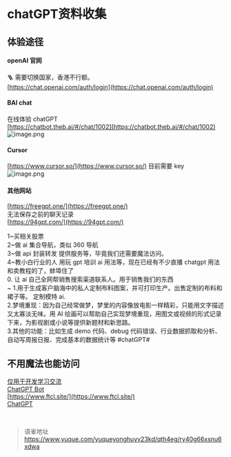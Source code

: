 # chatGPT资料收集
## 体验途径

#### openAI 官网

🪜 需要切换国家，香港不行额。  
[https://chat.openai.com/auth/login](https://chat.openai.com/auth/login)

#### BAI chat

在线体验 chatGPT  
[https://chatbot.theb.ai/#/chat/1002](https://chatbot.theb.ai/#/chat/1002)  
![image.png](https://cdn.nlark.com/yuque/0/2023/png/1572912/1679538589347-570a4fc8-b796-4226-822d-3be22f77b578.png#averageHue=%23d8d9d9&clientId=u803dfcf1-3be9-4&from=paste&height=131&id=u83a7d927&name=image.png&originHeight=262&originWidth=1165&originalType=binary&ratio=2&rotation=0&showTitle=false&size=59978&status=done&style=none&taskId=u7b933e18-4d49-41f8-a799-cf9b4a6e26d&title=&width=582.5)

#### Cursor

[https://www.cursor.so/](https://www.cursor.so/)
目前需要 key  
![image.png](https://cdn.nlark.com/yuque/0/2023/png/1572912/1679569007352-669e3f66-c7c2-4f3b-867c-3f298defde6f.png#averageHue=%237c614b&clientId=u55343dcb-bbc7-4&from=paste&height=397&id=u0138bf21&name=image.png&originHeight=793&originWidth=1497&originalType=binary&ratio=2&rotation=0&showTitle=false&size=296240&status=done&style=none&taskId=uac938024-cc31-4c63-b7ac-83ea5e3dd2b&title=&width=748.5)

#### 其他网站

[https://freegpt.one/](https://freegpt.one/)  
无法保存之前的聊天记录  
[https://94gpt.com/](https://94gpt.com/)

1~买相关股票  
2~做 ai 集合导航，类似 360 导航  
3~做 api 封装转发 提供服务等，毕竟我们还需要魔法访问。  
4~教小白行业的人 用玩 gpt 培训 ai 用法等，现在已经有不少直播 chatgpt 用法和卖教程的了，蚌埠住了  
0. 让 ai 自己全网帮销售搜索渠道联系人。用于销售我们的东西  
~ 1.用于生成客户脑海中的私人定制布料图案，并可打印生产。出售定制的布料和裙子等。 定制模特 ai.  
2.梦境重现：因为自己经常做梦，梦里的内容像放电影一样精彩，只能用文字描述又太寡淡无味。用 AI 绘画可以帮助自己实现梦境重现，用图文或视频的形式记录下来，为影视剧或小说等提供新题材和新思路。  
3.其他的功能：比如生成 demo 代码、debug 代码错误、行业数据抓取和分析、自动写周报日报、完成基本的数据统计等 #chatGPT#

## 不用魔法也能访问

[仅用于开发学习交流](https://chat9.yqcloud.top/)  
[ChatGPT Bot](https://chat4.xeasy.me/)  
[https://www.ftcl.site/](https://www.ftcl.site/)  
[ChatGPT](http://ai.usesless.com/)

<br>
  
> 语雀地址 https://www.yuque.com/yuqueyonghuyv23kd/qth4eg/ry40g66xsnu6xdwa